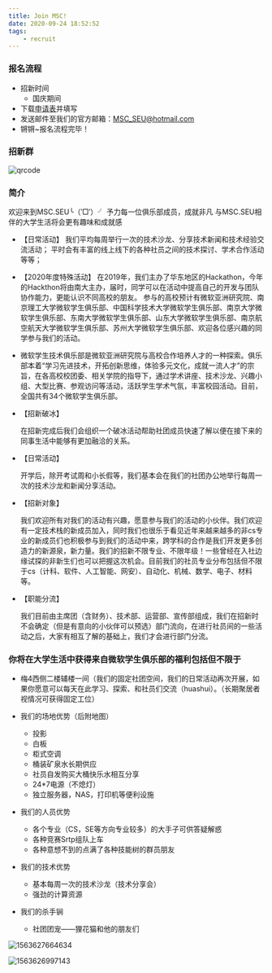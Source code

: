 ```yaml
---
title: Join MSC!
date: 2020-09-24 18:52:52
tags:
    - recruit
---
```


### 报名流程

* 招新时间
  *  国庆期间
* 下载[申请表](https://github.com/seumsc/resource/raw/master/recruit/2020微软学生俱乐部招新申请表.docx)并填写
* 发送邮件至我们的官方邮箱：[MSC_SEU@hotmail.com](mailto:MSC_SEU@hotmail.com)
* 锵锵~报名流程完毕！

### 招新群

![qrcode](https://github.com/seumsc/resource/raw/master/recruit/qrcode_1601034761436.jpg)

### 简介

欢迎来到MSC.SEU╰（‵□′）╯
予力每一位俱乐部成员，成就非凡
与MSC.SEU相伴的大学生活将会更有趣味和成就感

* 【日常活动】
  我们平均每周举行一次的技术沙龙、分享技术新闻和技术经验交流活动；
  平时会有丰富的线上线下的各种社员之间的技术探讨、学术合作活动等等；

* 【2020年度特殊活动】
  在2019年，我们主办了华东地区的Hackathon，今年的Hackthon将由南大主办，届时，同学可以在活动中提高自己的开发与团队协作能力，更能认识不同高校的朋友。
  参与的高校预计有微软亚洲研究院、南京理工大学微软学生俱乐部、中国科学技术大学微软学生俱乐部、南京大学微软学生俱乐部、东南大学微软学生俱乐部、山东大学微软学生俱乐部、南京航空航天大学微软学生俱乐部、苏州大学微软学生俱乐部、欢迎各位感兴趣的同学参与我们的活动。

* 微软学生技术俱乐部是微软亚洲研究院与高校合作培养人才的一种探索。俱乐部本着“学习先进技术，开拓创新思维，体验多元文化，成就一流人才”的宗旨，在各高校校团委、相关学院的指导下，通过学术讲座、技术沙龙、兴趣小组、大型比赛、参观访问等活动，活跃学生学术气氛，丰富校园活动。目前，全国共有34个微软学生俱乐部。

* 【招新破冰】

  在招新完成后我们会组织一个破冰活动帮助社团成员快速了解以便在接下来的同事生活中能够有更加融洽的关系。

* 【日常活动】

  开学后，除开考试周和小长假等，我们基本会在我们的社团办公地举行每周一次的技术沙龙和新闻分享活动。

* 【招新对象】

  我们欢迎所有对我们的活动有兴趣，愿意参与我们的活动的小伙伴。我们欢迎有一定技术栈的新成员加入，同时我们也很乐于看见近年来越来越多的非cs专业的新成员们也积极参与到我们的活动中来，跨学科的合作是我们开发更多创造力的新源泉，新力量。我们的招新不限专业、不限年级！一些曾经在入社边缘试探的非新生们也可以把握这次机会。目前我们的社员专业分布包括但不限于cs（计科、软件、人工智能、网安）、自动化、机械、数学、电子、材料等。

* 【职能分流】

  我们目前由主席团（含财务）、技术部、运营部、宣传部组成，我们在招新时不会确定（但是有意向的小伙伴可以预选）部门流向，在进行社员间的一些活动之后，大家有相互了解的基础上，我们才会进行部门分流。

### 你将在大学生活中获得来自微软学生俱乐部的福利包括但不限于

* 梅4西侧二楼辅楼一间（我们的固定社团空间，我们的日常活动再次开展，如果你愿意可以每天在此学习、探索、和社员们交流（huashui）。（长期聚居者视情况可获得固定工位）

* 我们的场地优势（后附地图）

  * 投影
  * 白板
  * 柜式空调
  * 桶装矿泉水长期供应
  * 社员自发购买大桶快乐水相互分享
  * 24*7电源（不熄灯）
  * 独立服务器，NAS，打印机等便利设施

* 我们的人员优势

  * 各个专业（CS，SE等方向专业较多）的大手子可供答疑解惑
  * 各种竞赛Srtp组队上车
  * 各种意想不到的点满了各种技能树的群员朋友

* 我们的技术优势

  * 基本每周一次的技术沙龙（技术分享会）
  * 强劲的计算资源

* 我们的杀手锏

  * 社团团宠——狸花猫和他的朋友们

![1563627664634]( https://github.com/seumsc/resource/raw/master/recruit/1563627664634.png)

![1563626997143]( https://github.com/seumsc/resource/raw/master/recruit/1563626997143.png)
